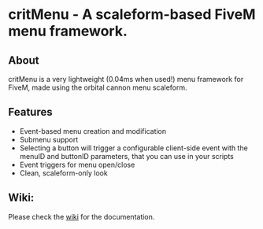 # critMenu - A scaleform-based FiveM menu framework.

## About
critMenu is a very lightweight (0.04ms when used!) menu framework for FiveM, made using the orbital cannon menu scaleform.

## Features
* Event-based menu creation and modification
* Submenu support
* Selecting a button will trigger a configurable client-side event with the menuID and buttonID parameters, that you can use in your scripts
* Event triggers for menu open/close
* Clean, scaleform-only look

## Wiki:

Please check the [wiki](https://github.com/CritteRo/critMenu/wiki) for the documentation.
